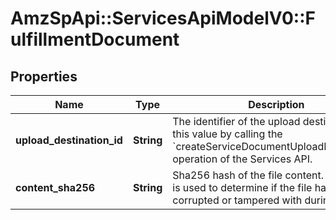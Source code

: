 # AmzSpApi::ServicesApiModelV0::FulfillmentDocument

## Properties
Name | Type | Description | Notes
------------ | ------------- | ------------- | -------------
**upload_destination_id** | **String** | The identifier of the upload destination. Get this value by calling the &#x60;createServiceDocumentUploadDestination&#x60; operation of the Services API. | [optional] 
**content_sha256** | **String** | Sha256 hash of the file content. This value is used to determine if the file has been corrupted or tampered with during transit. | [optional] 

